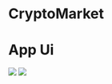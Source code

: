 # CryptoMarket

# App Ui
<p>
<img src="https://user-images.githubusercontent.com/92257857/183237791-74d619e3-d7b6-4b1e-b886-d121f4dfec91.png">
<img src="https://user-images.githubusercontent.com/92257857/183255668-b26323de-00a3-442a-b05b-4e389bb56161.png">
</p>
